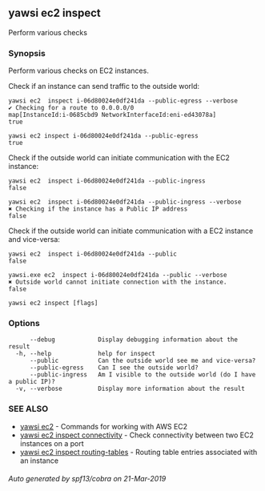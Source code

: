 ## yawsi ec2 inspect

Perform various checks

### Synopsis


Perform various checks on EC2 instances.

Check if an instance can send traffic to the outside world:

	yawsi ec2  inspect i-06d80024e0df241da --public-egress --verbose
	✔ Checking for a route to 0.0.0.0/0
	map[InstanceId:i-0685cbd9 NetworkInterfaceId:eni-ed43078a]
	true

	yawsi ec2 inspect i-06d80024e0df241da --public-egress
	true

Check if the outside world can initiate communication with the EC2 instance:

	yawsi ec2  inspect i-06d80024e0df241da --public-ingress
	false

	yawsi ec2  inspect i-06d80024e0df241da --public-ingress --verbose
	✖ Checking if the instance has a Public IP address
	false

Check if the outside world can initiate communication with a EC2 instance and vice-versa:

	yawsi ec2  inspect i-06d80024e0df241da --public
	false

	yawsi.exe ec2  inspect i-06d80024e0df241da --public --verbose
	✖ Outside world cannot initiate connection with the instance.
	false
	

```
yawsi ec2 inspect [flags]
```

### Options

```
      --debug            Display debugging information about the result
  -h, --help             help for inspect
      --public           Can the outside world see me and vice-versa?
      --public-egress    Can I see the outside world?
      --public-ingress   Am I visible to the outside world (do I have a public IP)?
  -v, --verbose          Display more information about the result
```

### SEE ALSO
* [yawsi ec2](yawsi_ec2.md)	 - Commands for working with AWS EC2
* [yawsi ec2 inspect connectivity](yawsi_ec2_inspect_connectivity.md)	 - Check connectivity between two EC2 instances on a port
* [yawsi ec2 inspect routing-tables](yawsi_ec2_inspect_routing-tables.md)	 - Routing table entries associated with an instance

###### Auto generated by spf13/cobra on 21-Mar-2019
